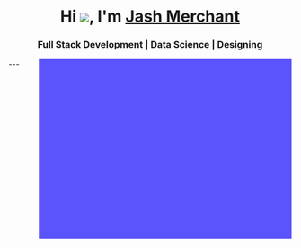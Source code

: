 <h1 align="center">Hi <img src="https://raw.githubusercontent.com/MartinHeinz/MartinHeinz/master/wave.gif" width="30px">, I'm <a href="https://www.jashmerchant.me/">Jash Merchant</a></h1>
<h3 align="center">Full Stack Development | Data Science | Designing</h3>
---

  <img align="right" alt="GIF" src="coding-gif.gif" width="450" height="320" />
